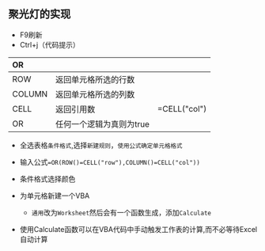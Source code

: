 ## 聚光灯的实现

+ F9刷新
+ Ctrl+j（代码提示）

| OR     |            |               |
| :----- | :--------- | :------------ |
| ROW    | 返回单元格所选的行数 |               |
| COLUMN | 返回单元格所选的列数 |               |
| CELL   | 返回引用数      | =CELL("col") |
| OR   | 任何一个逻辑为真则为true     |  |


+ 全选表格`条件格式`,选择`新建规则`，`使用公式确定单元格格式`
+ 输入公式`=OR(ROW()=CELL("row"),COLUMN()=CELL("col"))`
+ 条件格式选择颜色

+ 为单元格新建一个VBA
    + `通用`改为`Worksheet`然后会有一个函数生成，添加`Calculate`
	

+ 使用Calculate函数可以在VBA代码中手动触发工作表的计算,而不必等待Excel自动计算

